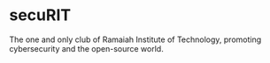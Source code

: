 # secuRIT
The one and only club of Ramaiah Institute of Technology, promoting cybersecurity and the open-source world.
